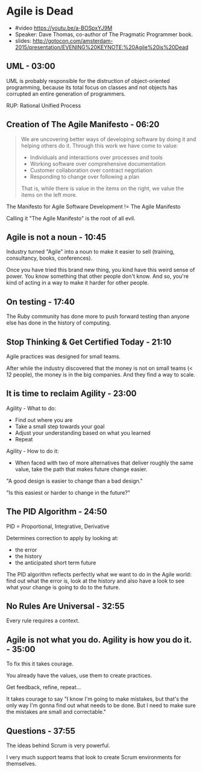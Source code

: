 # Agile is Dead

- #video <https://youtu.be/a-BOSpxYJ9M>
- Speaker: Dave Thomas, co-author of The Pragmatic Programmer book.
- slides: <http://gotocon.com/amsterdam-2015/presentation/EVENING%20KEYNOTE:%20Agile%20is%20Dead>


## UML - 03:00

UML is probably responsible for the distruction of object-oriented programming, because its total focus on classes and not objects has corrupted an entire generation of programmers.

RUP: Rational Unified Process


## Creation of The Agile Manifesto - 06:20

> We are uncovering better ways of developing software by doing it and helping others do it. Through this work we have come to value:
> 
> - Individuals and interactions over processes and tools
> - Working software over comprehensive documentation
> - Customer collaboration over contract negotiation
> - Responding to change over following a plan
> 
> That is, while there is value in the items on the right, we value the items on the left more.

The Manifesto for Agile Software Development != The Agile Manifesto

Calling it "The Agile Manifesto" is the root of all evil.


## Agile is not a noun - 10:45

Industry turned "Agile" into a noun to make it easier to sell (training, consultancy, books, conferences).

Once you have tried this brand new thing, you kind have this weird sense of power. You know something that other people don't know. And so, you're kind of acting in a way to make it harder for other people.


## On testing - 17:40

The Ruby community has done more to push forward testing than anyone else has done in the history of computing.


## Stop Thinking & Get Certified Today - 21:10

Agile practices was designed for small teams.

After while the industry discovered that the money is not on small teams (< 12 people), the money is in the big companies. And they find a way to scale.


## It is time to reclaim Agility - 23:00

Agility - What to do:

- Find out where you are
- Take a small step towards your goal
- Adjust your understanding based on what you learned
- Repeat

Agility - How to do it:

- When faced with two of more alternatives that deliver roughly the same value, take the path that makes future change easier.

"A good design is easier to change than a bad design."

"Is this easiest or harder to change in the future?"




## The PID Algorithm - 24:50

PID = Proportional, Integrative, Derivative

Determines correction to apply by looking at:
- the error
- the history
- the anticipated short term future

The PID algorithm reflects perfectly what we want to do in the Agile world: find out what the error is, look at the history and also have a look to see what your change is going to do to the future.


## No Rules Are Universal - 32:55

Every rule requires a context.


## Agile is not what you do. Agility is how you do it. - 35:00

To fix this it takes courage.

You already have the values, use them to create practices.

Get feedback, refine, repeat...

It takes courage to say "I know I'm going to make mistakes, but that's the only way I'm gonna find out what needs to be done. But I need to make sure the mistakes are small and correctable."


## Questions - 37:55

The ideas behind Scrum is very powerful.

I very much support teams that look to create Scrum environments for themselves.





